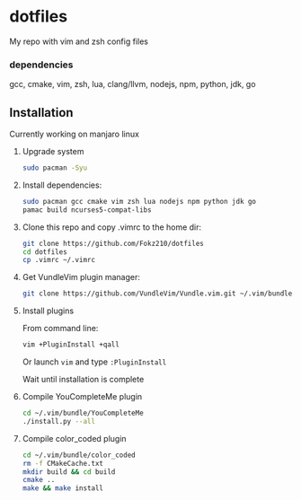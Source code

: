 # dotfiles

My repo with vim and zsh config files

### dependencies
gcc, cmake, vim, zsh, lua, clang/llvm, nodejs, npm, python, jdk, go

## Installation
Currently working on manjaro linux

1.  Upgrade system
    
    ```bash
    sudo pacman -Syu 
    ```

1.  Install dependencies:
    
    ```bash
    sudo pacman gcc cmake vim zsh lua nodejs npm python jdk go
    pamac build ncurses5-compat-libs
    ```

1.  Clone this repo and copy .vimrc to the home dir:
    
    ```bash
    git clone https://github.com/Fokz210/dotfiles
    cd dotfiles
    cp .vimrc ~/.vimrc
    ```
1.  Get VundleVim plugin manager:

    ```bash
    git clone https://github.com/VundleVim/Vundle.vim.git ~/.vim/bundle/Vundle.vim
    ```
1.  Install plugins
    
    From command line:
    ```bash
    vim +PluginInstall +qall
    ```
    Or launch `vim` and type `:PluginInstall`
    
    Wait until installation is complete
    
1.  Compile YouCompleteMe plugin
    
    ```bash
    cd ~/.vim/bundle/YouCompleteMe
    ./install.py --all
    ```
1.  Compile color_coded plugin
    
    ```bash
    cd ~/.vim/bundle/color_coded
    rm -f CMakeCache.txt
    mkdir build && cd build
    cmake ..
    make && make install
    ```
    
    

